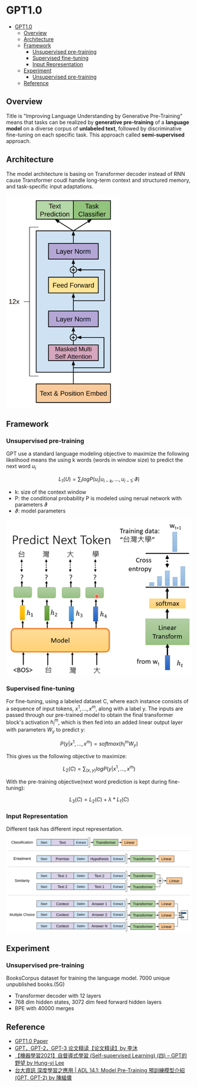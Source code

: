 # GPT1.0

- [GPT1.0](#gpt10)
  - [Overview](#overview)
  - [Architecture](#architecture)
  - [Framework](#framework)
    - [Unsupervised pre-training](#unsupervised-pre-training)
    - [Supervised fine-tuning](#supervised-fine-tuning)
    - [Input Representation](#input-representation)
  - [Experiment](#experiment)
    - [Unsupervised pre-training](#unsupervised-pre-training-1)
  - [Reference](#reference)

## Overview

Title is "Improving Language Understanding by Generative Pre-Training" means that tasks can be realized by **generative pre-training** of a **language model** on a diverse corpus of **unlabeled text**, followed by discriminative fine-tuning on each specific task. This approach called **semi-supervised** approach.

## Architecture

The model architecture is basing on Transformer decoder instead of RNN cause Transformer coudl handle long-term context and structured memory, and task-specific input adaptations.

![architecture](.images/architecture.png)

## Framework

### Unsupervised pre-training

GPT use a standard language modeling objective to maximize the following likelihood means the using k words (words in window size) to predict the next word $u_i$

$$
L_1(U) = \sum_i logP(u_i|u_{i-k},...,u_{i-1};\vartheta)
$$

- k: size of the context window
- P: the conditional probability P is modeled using nerual network with parameters $\vartheta$
- $\vartheta$: model parameters

![predict next token.png](.images/predict%20next%20token.png)

### Supervised fine-tuning

For fine-tuning, using a labeled dataset C, where each instance consists of a sequence of input tokens, $x^1,...,x^m$, along with a label y. The inputs are passed through our pre-trained model to obtain the final transformer block's activation $h_l^m$, which is then fed into an added linear output layer with parameters $W_y$ to predict y:

$$
P(y|x^1,...,x^m) = softmax(h_l^mW_y)
$$

This gives us the following objective to maximize:

$$
L_2(C) = \sum_{(x,y)}log P(y|x^1,...,x^m)
$$

With the pre-training objective(next word prediction is kept during fine-tuning):

$$
L_3(C) = L_2(C) + \lambda * L_1(C)
$$

### Input Representation

Different task has different input representation.

![input representation](.images/input%20representation.png)



## Experiment

### Unsupervised pre-training

BooksCorpus dataset for training the language model. 7000 unique unpublished books.(5G)

- Transformer decoder with 12 layers
- 768 dim hidden states, 3072 dim feed forward hidden layers
- BPE with 40000 merges

## Reference

- [GPT1.0 Paper](https://www.cs.ubc.ca/~amuham01/LING530/papers/radford2018improving.pdf)
- [GPT，GPT-2，GPT-3 论文精读【论文精读】by 李沐](https://www.bilibili.com/video/BV1AF411b7xQ/?share_source=copy_web&vd_source=3157022a9ba8a59e9a2cac56650df970)
- [【機器學習2021】自督導式學習 (Self-supervised Learning) (四) – GPT的野望 by Hung-yi Lee](https://youtu.be/WY_E0Sd4K80?si=ecqVkFfm40KLriAG)
- [台大資訊 深度學習之應用 | ADL 14.1: Model Pre-Training 預訓練模型介紹 (GPT, GPT-2) by 
陳縕儂](https://youtu.be/ZQ9b-1ZAT8M?si=_u80sLj9Szb2qU_z)